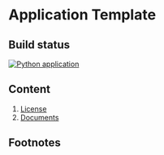 # Application Template
## Build status
[![Python application](https://github.com/KentVejrupMadsen/specialised-study-project.revised.python/actions/workflows/python.yml/badge.svg)](https://github.com/KentVejrupMadsen/specialised-study-project.revised.python/actions/workflows/python.yml)

## Content
1. [License](License.md)
2. [Documents](docs/readme.md)

## Footnotes

